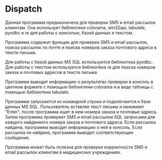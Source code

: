 # Dispatch

Данная программа предназначена для проверки SMS и email рассылок клиентам. Она использует библиотеки colorama, win32api, tabulate, pyodbc и re для работы с консолью, базой данных и текстом.

Программа содержит функции для проверки SMS и email рассылок, поиска рассылок по почте и поиска номеров заказа почтового адреса в тексте письма.

Для работы с базой данных MS SQL используется библиотека pyodbc. Для работы с текстом используется библиотека re для поиска номеров заказа и почтовых адресов в тексте письма.

Программа выводит информацию о результатах проверки в консоль в цветном формате с помощью библиотеки colorama и в виде таблицы с помощью библиотеки tabulate.

Программа запускается из командной строки и подключается к базе данных MS SQL. Пользователь вставляе текст письма и нажимает "Enter", после программа ищет в нем номера заказа и почтовые адреса. Затем программа проверяет SMS и email рассылки SQL запросами для каждого найденного номера заказа и почтового адреса. Если рассылка найдена, программа выводит информацию о ней в консоль. Если рассылка не найдена, программа выводит соответствующее сообщение.

Программа может быть полезна для проверки корректности SMS и email рассылок клиентам в медицинских учреждениях.
